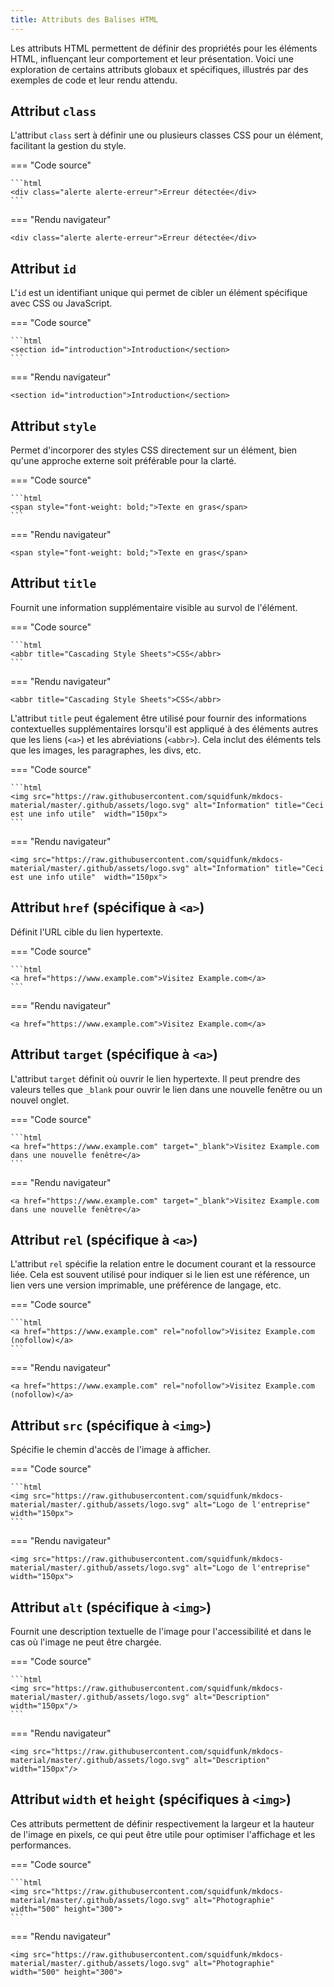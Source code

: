```yaml
---
title: Attributs des Balises HTML
---
```


Les attributs HTML permettent de définir des propriétés pour les éléments HTML, influençant leur comportement et leur présentation. Voici une exploration de certains attributs globaux et spécifiques, illustrés par des exemples de code et leur rendu attendu.

## Attribut `class`

L'attribut `class` sert à définir une ou plusieurs classes CSS pour un élément, facilitant la gestion du style.

=== "Code source"

    ```html
    <div class="alerte alerte-erreur">Erreur détectée</div>
    ```

=== "Rendu navigateur"

    <div class="alerte alerte-erreur">Erreur détectée</div>

## Attribut `id`

L'`id` est un identifiant unique qui permet de cibler un élément spécifique avec CSS ou JavaScript.

=== "Code source"

    ```html
    <section id="introduction">Introduction</section>
    ```

=== "Rendu navigateur"

    <section id="introduction">Introduction</section>

## Attribut `style`

Permet d'incorporer des styles CSS directement sur un élément, bien qu'une approche externe soit préférable pour la clarté.

=== "Code source"

    ```html
    <span style="font-weight: bold;">Texte en gras</span>
    ```

=== "Rendu navigateur"

    <span style="font-weight: bold;">Texte en gras</span>

## Attribut `title`

Fournit une information supplémentaire visible au survol de l'élément.

=== "Code source"

    ```html
    <abbr title="Cascading Style Sheets">CSS</abbr>
    ```

=== "Rendu navigateur"

    <abbr title="Cascading Style Sheets">CSS</abbr>

L'attribut `title` peut également être utilisé pour fournir des informations contextuelles supplémentaires lorsqu'il est appliqué à des éléments autres que les liens (`<a>`) et les abréviations (`<abbr>`). Cela inclut des éléments tels que les images, les paragraphes, les divs, etc.

=== "Code source"

    ```html
    <img src="https://raw.githubusercontent.com/squidfunk/mkdocs-material/master/.github/assets/logo.svg" alt="Information" title="Ceci est une info utile"  width="150px">
    ```

=== "Rendu navigateur"

    <img src="https://raw.githubusercontent.com/squidfunk/mkdocs-material/master/.github/assets/logo.svg" alt="Information" title="Ceci est une info utile"  width="150px">

## Attribut `href` (spécifique à `<a>`)

Définit l'URL cible du lien hypertexte.

=== "Code source"

    ```html
    <a href="https://www.example.com">Visitez Example.com</a>
    ```

=== "Rendu navigateur"

    <a href="https://www.example.com">Visitez Example.com</a>

## Attribut `target` (spécifique à `<a>`)

L'attribut `target` définit où ouvrir le lien hypertexte. Il peut prendre des valeurs telles que `_blank` pour ouvrir le lien dans une nouvelle fenêtre ou un nouvel onglet.

=== "Code source"

    ```html
    <a href="https://www.example.com" target="_blank">Visitez Example.com dans une nouvelle fenêtre</a>
    ```

=== "Rendu navigateur"

    <a href="https://www.example.com" target="_blank">Visitez Example.com dans une nouvelle fenêtre</a>

## Attribut `rel` (spécifique à `<a>`)

L'attribut `rel` spécifie la relation entre le document courant et la ressource liée. Cela est souvent utilisé pour indiquer si le lien est une référence, un lien vers une version imprimable, une préférence de langage, etc.

=== "Code source"

    ```html
    <a href="https://www.example.com" rel="nofollow">Visitez Example.com (nofollow)</a>
    ```

=== "Rendu navigateur"

    <a href="https://www.example.com" rel="nofollow">Visitez Example.com (nofollow)</a>


## Attribut `src` (spécifique à `<img>`)

Spécifie le chemin d'accès de l'image à afficher.

=== "Code source"

    ```html
    <img src="https://raw.githubusercontent.com/squidfunk/mkdocs-material/master/.github/assets/logo.svg" alt="Logo de l'entreprise"  width="150px">
    ```

=== "Rendu navigateur"

    <img src="https://raw.githubusercontent.com/squidfunk/mkdocs-material/master/.github/assets/logo.svg" alt="Logo de l'entreprise"  width="150px">

## Attribut `alt` (spécifique à `<img>`)

Fournit une description textuelle de l'image pour l'accessibilité et dans le cas où l'image ne peut être chargée.

=== "Code source"

    ```html
    <img src="https://raw.githubusercontent.com/squidfunk/mkdocs-material/master/.github/assets/logo.svg" alt="Description" width="150px"/>
    ```

=== "Rendu navigateur"

    <img src="https://raw.githubusercontent.com/squidfunk/mkdocs-material/master/.github/assets/logo.svg" alt="Description"  width="150px"/>

## Attribut `width` et `height` (spécifiques à `<img>`)

Ces attributs permettent de définir respectivement la largeur et la hauteur de l'image en pixels, ce qui peut être utile pour optimiser l'affichage et les performances.

=== "Code source"

    ```html
    <img src="https://raw.githubusercontent.com/squidfunk/mkdocs-material/master/.github/assets/logo.svg" alt="Photographie" width="500" height="300">
    ```

=== "Rendu navigateur"

    <img src="https://raw.githubusercontent.com/squidfunk/mkdocs-material/master/.github/assets/logo.svg" alt="Photographie" width="500" height="300">
